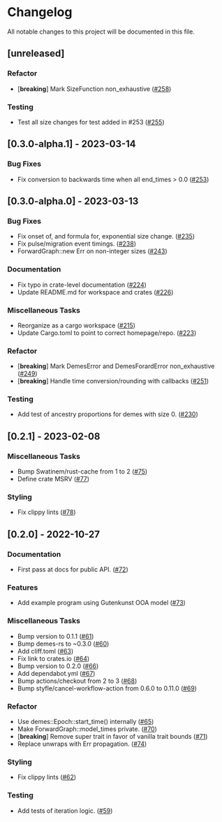 # Changelog

All notable changes to this project will be documented in this file.

## [unreleased]

### Refactor

- [**breaking**] Mark SizeFunction non_exhaustive ([#258](https://github.com/molpopgen/demes-rs/pull/258))

### Testing

- Test all size changes for test added in #253 ([#255](https://github.com/molpopgen/demes-rs/pull/255))

## [0.3.0-alpha.1] - 2023-03-14

### Bug Fixes

- Fix conversion to backwards time when all end_times > 0.0 ([#253](https://github.com/molpopgen/demes-rs/pull/253))

## [0.3.0-alpha.0] - 2023-03-13

### Bug Fixes

- Fix onset of, and formula for, exponential size change. ([#235](https://github.com/molpopgen/demes-rs/pull/235))
- Fix pulse/migration event timings. ([#238](https://github.com/molpopgen/demes-rs/pull/238))
- ForwardGraph::new Err on non-integer sizes ([#243](https://github.com/molpopgen/demes-rs/pull/243))

### Documentation

- Fix typo in crate-level documentation ([#224](https://github.com/molpopgen/demes-rs/pull/224))
- Update README.md for workspace and crates ([#226](https://github.com/molpopgen/demes-rs/pull/226))

### Miscellaneous Tasks

- Reorganize as a cargo workspace ([#215](https://github.com/molpopgen/demes-rs/pull/215))
- Update Cargo.toml to point to correct homepage/repo. ([#223](https://github.com/molpopgen/demes-rs/pull/223))

### Refactor

- [**breaking**] Mark DemesError and DemesForardError non_exhaustive ([#249](https://github.com/molpopgen/demes-rs/pull/249))
- [**breaking**] Handle time conversion/rounding with callbacks ([#251](https://github.com/molpopgen/demes-rs/pull/251))

### Testing

- Add test of ancestry proportions for demes with size 0. ([#230](https://github.com/molpopgen/demes-rs/pull/230))

## [0.2.1] - 2023-02-08

### Miscellaneous Tasks

- Bump Swatinem/rust-cache from 1 to 2 ([#75](https://github.com/molpopgen/demes-forward-rs/pull/75))
- Define crate MSRV ([#77](https://github.com/molpopgen/demes-forward-rs/pull/77))

### Styling

- Fix clippy lints ([#78](https://github.com/molpopgen/demes-forward-rs/pull/78))

## [0.2.0] - 2022-10-27

### Documentation

- First pass at docs for public API. ([#72](https://github.com/molpopgen/demes-forward-rs/pull/72))

### Features

- Add example program using Gutenkunst OOA model ([#73](https://github.com/molpopgen/demes-forward-rs/pull/73))

### Miscellaneous Tasks

- Bump version to 0.1.1 ([#61](https://github.com/molpopgen/demes-forward-rs/pull/61))
- Bump demes-rs to ~0.3.0 ([#60](https://github.com/molpopgen/demes-forward-rs/pull/60))
- Add cliff.toml ([#63](https://github.com/molpopgen/demes-forward-rs/pull/63))
- Fix link to crates.io ([#64](https://github.com/molpopgen/demes-forward-rs/pull/64))
- Bump version to 0.2.0 ([#66](https://github.com/molpopgen/demes-forward-rs/pull/66))
- Add dependabot.yml ([#67](https://github.com/molpopgen/demes-forward-rs/pull/67))
- Bump actions/checkout from 2 to 3 ([#68](https://github.com/molpopgen/demes-forward-rs/pull/68))
- Bump styfle/cancel-workflow-action from 0.6.0 to 0.11.0 ([#69](https://github.com/molpopgen/demes-forward-rs/pull/69))

### Refactor

- Use demes::Epoch::start_time() internally ([#65](https://github.com/molpopgen/demes-forward-rs/pull/65))
- Make ForwardGraph::model_times private. ([#70](https://github.com/molpopgen/demes-forward-rs/pull/70))
- [**breaking**] Remove super trait in favor of vanilla trait bounds ([#71](https://github.com/molpopgen/demes-forward-rs/pull/71))
- Replace unwraps with Err propagation. ([#74](https://github.com/molpopgen/demes-forward-rs/pull/74))

### Styling

- Fix clippy lints ([#62](https://github.com/molpopgen/demes-forward-rs/pull/62))

### Testing

- Add tests of iteration logic. ([#59](https://github.com/molpopgen/demes-forward-rs/pull/59))

<!-- generated by git-cliff -->
